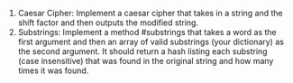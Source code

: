 1. Caesar Cipher: Implement a caesar cipher that takes in a string and the shift factor and then outputs the modified string.
2. Substrings: Implement a method #substrings that takes a word as the first argument and then an array of valid substrings (your dictionary) as the second argument. It should return a hash listing each substring (case insensitive) that was found in the original string and how many times it was found.

